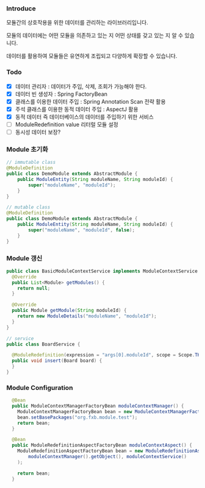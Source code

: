 
### Introduce

모듈간의 상호작용을 위한 데이터를 관리하는 라이브러리입니다.

모듈의 데이터에는 어떤 모듈을 의존하고 있는 지 어떤 상태를 갖고 있는 지 알 수 있습니다.

데이터를 활용하여 모듈들은 유연하게 조립되고 다양하게 확장할 수 있습니다.

### Todo

- [x] 데이터 관리자 : 데이터가 주입, 삭제, 조회가 가능해야 한다.
- [x] 데이터 빈 생성자 : Spring FactoryBean
- [x] 클래스를 이용한 데이터 주입 : Spring Annotation Scan 전략 활용
- [x] 주석 클래스를 이용한 동적 데이터 주입 : AspectJ 활용
- [x] 동적 데이터 즉 데이터베이스의 데이터를 주입하기 위한 서비스
- [ ] ModuleRedefinition value 리터럴 모듈 설정
- [ ] 동시성 데이터 보장?

### Module 초기화

```java
// immutable class
@ModuleDefinition
public class DemoModule extends AbstractModule {
	public ModuleEntity(String moduleName, String moduleId) {
		super("moduleName", "moduleId");
	}
}

// mutable class
@ModuleDefinition
public class DemoModule extends AbstractModule {
	public ModuleEntity(String moduleName, String moduleId) {
		super("moduleName", "moduleId", false);
	}
}
```

### Module 갱신

```java
public class BasicModuleContextService implements ModuleContextService {
  @Override
  public List<Module> getModules() {
    return null;
  }

  @Override
  public Module getModule(String moduleId) {
    return new ModuleDetails("moduleName", "moduleId");
  }
}

// service
public class BoardService {

  @ModuleRedefinition(expression = "args[0].moduleId", scope = Scope.THIS)
  public void insert(Board board) {
  }
}
```

### Module Configuration

```java
  @Bean
  public ModuleContextManagerFactoryBean moduleContextManager() {
    ModuleContextManagerFactoryBean bean = new ModuleContextManagerFactoryBean();
    bean.setBasePackages("org.fxb.module.test");
    return bean;
  }

  @Bean
  public ModuleRedefinitionAspectFactoryBean moduleContextAspect() {
    ModuleRedefinitionAspectFactoryBean bean = new ModuleRedefinitionAspectFactoryBean(
        moduleContextManager().getObject(), moduleContextService()
    );

    return bean;
  }
```